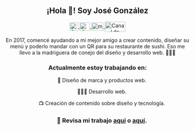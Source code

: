 <p align="center" width="300">
   <h2 align="center">¡Hola 🤠! Soy José González</h2>
</p>

<p align="center">
  <span style="width: 8px;"> </span>
  <span style="width: 8px;"> </span>
  <a href="https://instagram.com/jos.gonzz" target="blank">
    <img align="center" src="https://upload.wikimedia.org/wikipedia/commons/e/e7/Instagram_logo_2016.svg" alt="Canal de Instagram de midu.dev" height="23px" width="23px" />
  </a>
    <a href="https://twitter.com/gonzz_art" target="blank">
    <img align="center" src="https://upload.wikimedia.org/wikipedia/commons/thumb/6/6f/Logo_of_Twitter.svg/2491px-Logo_of_Twitter.svg.png" alt="Canal de Twitter de midudev" height="23px" width="28px" />
  </a>
     <a href="https://youtube.com/gonzz-art" target="blank">
    <img align="center" src="https://upload.wikimedia.org/wikipedia/commons/0/09/YouTube_full-color_icon_%282017%29.svg" alt="midudev" height="23px" width="33px" />
  </a>
  <span style="width: 8px;"> </span>
     <a href="https://twitch.tv/gonzzart" target="blank">
    <img align="center" src="https://upload.wikimedia.org/wikipedia/commons/c/ce/Twitch_logo_2019.svg" alt="Canal de Twitch de midudev" height="28px" width="56px" />
  </a>
</p>

<p align="center" width="300">
 En 2017, comencé ayudando a mi mejor amigo a crear contenido, diseñar su menú y poderlo mandar con un QR para su restaurante de sushi. Eso me llevo a la madriguera de conejo del diseño y desarrollo web. 🧑🏽‍💻
</p>

<h3 align="center" width="300">
  Actualmente estoy trabajando en:
</h3>
<ul width=300>
<p align="center" width="300">
  🎨 Diseño de marca y productos web.
</p>
<p align="center" width="300">
  🧑🏽‍💻 Desarrollo web.
</p>
<p align="center" width="300">
  📺 Creación de contenido sobre diseño y tecnología.
</p>

<h3 align="center">📸 Revisa mi trabajo <a href="https://gonzz.art">aquí</a> o <a href="https://instagram.com/jos.gonzz">aquí</a>.</h3>
